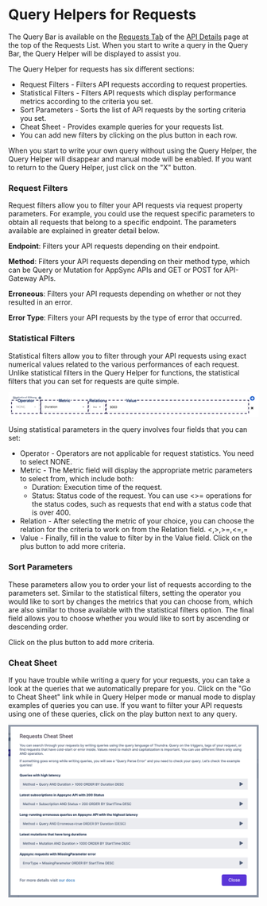 # Query Helpers for Requests

The Query Bar is available on the [Requests Tab](../api-details-page/requests-tab.md) of the [API Details](../api-details-page/) page at the top of the Requests List. When you start to write a query in the Query Bar, the Query Helper will be displayed to assist you.&#x20;

The Query Helper for requests has six different sections:&#x20;

* Request Filters - Filters API requests according to request properties.
* Statistical Filters - Filters API requests which display performance metrics according to the criteria you set.
* Sort Parameters - Sorts the list of API requests by the sorting criteria you set.
* Cheat Sheet - Provides example queries for your requests list.
* You can add new filters by clicking on the plus button in each row.

When you start to write your own query without using the Query Helper, the Query Helper will disappear and manual mode will be enabled. If you want to return to the Query Helper, just click on the "X" button.

### Request Filters

Request filters allow you to filter your API requests via request property parameters. For example, you could use the request specific parameters to obtain all requests that belong to a specific endpoint. The parameters available are explained in greater detail below.

**Endpoint**: Filters your API requests depending on their endpoint.

**Method**: Filters your API requests depending on their method type, which can be Query or Mutation for AppSync APIs and GET or POST for API-Gateway APIs.

**Erroneous**: Filters your API requests depending on whether or not they resulted in an error.

**Error Type**: Filters your API requests by the type of error that occurred.

### Statistical Filters

Statistical filters allow you to filter through your API requests using exact numerical values related to the various performances of each request. Unlike statistical filters in the Query Helper for functions, the statistical filters that you can set for requests are quite simple.&#x20;

![](<../../.gitbook/assets/image (14) (2).png>)

Using statistical parameters in the query involves four fields that you can set:

* Operator - Operators are not applicable for request statistics. You need to select NONE.
* Metric - The Metric field will display the appropriate metric parameters to select from, which include both:
  * Duration: Execution time of the request.
  * Status: Status code of the request. You can use <>= operations for the status codes, such as requests that end with a status code that is over 400.
* Relation - After selecting the metric of your choice, you can choose the relation for the criteria to work on from the Relation field. <,>,>=,<=,=
* Value - Finally, fill in the value to filter by in the Value field. Click on the plus button to add more criteria.

### Sort Parameters

These parameters allow you to order your list of requests according to the parameters set. Similar to the statistical filters, setting the operator you would like to sort by changes the metrics that you can choose from, which are also similar to those available with the statistical filters option. The final field allows you to choose whether you would like to sort by ascending or descending order.

Click on the plus button to add more criteria.

### Cheat Sheet

If you have trouble while writing a query for your requests, you can take a look at the queries that we automatically prepare for you. Click on the "Go to Cheat Sheet" link while in Query Helper mode or manual mode to display examples of queries you can use. If you want to filter your API requests using one of these queries, click on the play button next to any query.

![](<../../.gitbook/assets/image (84).png>)
